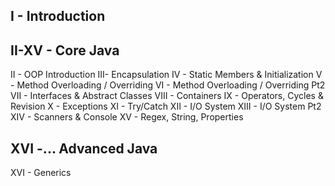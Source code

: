 ## I - Introduction

## II-XV - Core Java
II - OOP Introduction
III- Encapsulation
IV - Static Members & Initialization
V - Method Overloading / Overriding
VI - Method Overloading / Overriding Pt2
VII - Interfaces & Abstract Classes
VIII - Containers
IX - Operators, Cycles & Revision
X - Exceptions
XI - Try/Catch
XII - I/O System
XIII - I/O System Pt2
XIV - Scanners & Console
XV - Regex, String, Properties

## XVI -... Advanced Java
XVI - Generics
